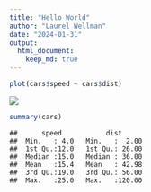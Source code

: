 ```yaml
---
title: "Hello World"
author: "Laurel Wellman"
date: "2024-01-31"
output: 
  html_document: 
    keep_md: true
---
```



```r
plot(cars$speed ~ cars$dist)
```

![](HelloWorld_files/figure-html/unnamed-chunk-1-1.png)<!-- -->

```r
summary(cars)
```

```
##      speed           dist       
##  Min.   : 4.0   Min.   :  2.00  
##  1st Qu.:12.0   1st Qu.: 26.00  
##  Median :15.0   Median : 36.00  
##  Mean   :15.4   Mean   : 42.98  
##  3rd Qu.:19.0   3rd Qu.: 56.00  
##  Max.   :25.0   Max.   :120.00
```

